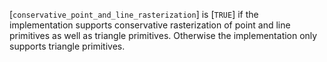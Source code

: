 [`conservative_point_and_line_rasterization`] is [`TRUE`] if the
implementation supports conservative rasterization of point and line
primitives as well as triangle primitives.
Otherwise the implementation only supports triangle primitives.